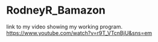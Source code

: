 # RodneyR_Bamazon
link to my video showing my working program.
https://www.youtube.com/watch?v=r9T_VTcnBjU&sns=em